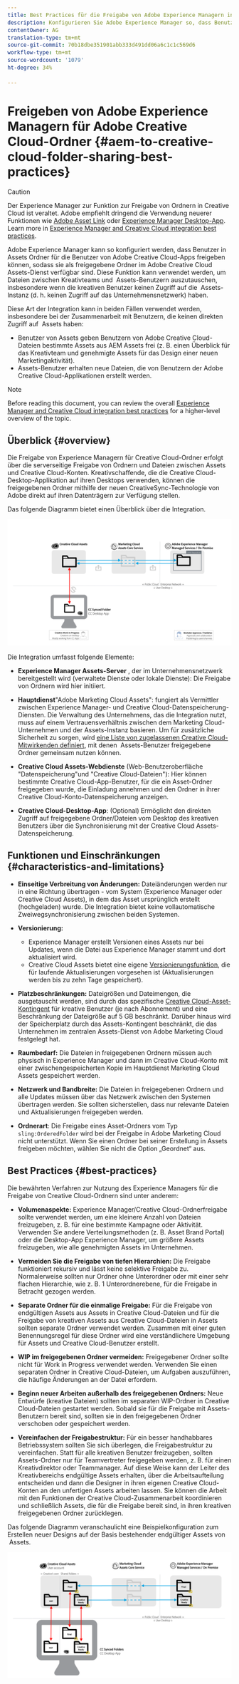 ```yaml
---
title: Best Practices für die Freigabe von Adobe Experience Managern in Adobe Creative Cloud
description: Konfigurieren Sie Adobe Experience Manager so, dass Benutzer in Experience Manager Assets Ordner mit Benutzern von Adobe Creative Cloud (CC) austauschen können.
contentOwner: AG
translation-type: tm+mt
source-git-commit: 70b18dbe351901abb333d491dd06a6c1c1c569d6
workflow-type: tm+mt
source-wordcount: '1079'
ht-degree: 34%

---
```



# Freigeben von Adobe Experience Managern für Adobe Creative Cloud-Ordner {#aem-to-creative-cloud-folder-sharing-best-practices}

>[!CAUTION]
>
>Der Experience Manager zur Funktion zur Freigabe von Ordnern in Creative Cloud ist veraltet. Adobe empfiehlt dringend die Verwendung neuerer Funktionen wie [Adobe Asset Link](https://helpx.adobe.com/de/enterprise/using/adobe-asset-link.html) oder [Experience Manager Desktop-App](https://helpx.adobe.com/de/experience-manager/desktop-app/aem-desktop-app.html). Learn more in [Experience Manager and Creative Cloud integration best practices](/help/assets/aem-cc-integration-best-practices.md).

Adobe Experience Manager kann so konfiguriert werden, dass Benutzer in Assets Ordner für die Benutzer von Adobe Creative Cloud-Apps freigeben können, sodass sie als freigegebene Ordner im Adobe Creative Cloud Assets-Dienst verfügbar sind. Diese Funktion kann verwendet werden, um Dateien zwischen Kreativteams und  Assets-Benutzern auszutauschen, insbesondere wenn die kreativen Benutzer keinen Zugriff auf die  Assets-Instanz (d. h. keinen Zugriff auf das Unternehmensnetzwerk) haben.

Diese Art der Integration kann in beiden Fällen verwendet werden, insbesondere bei der Zusammenarbeit mit Benutzern, die keinen direkten Zugriff auf  Assets haben:

* Benutzer von Assets geben Benutzern von Adobe Creative Cloud-Dateien bestimmte Assets aus AEM Assets frei (z. B. einen Überblick für das Kreativteam und genehmigte Assets für das Design einer neuen Marketingaktivität).
* Assets-Benutzer erhalten neue Dateien, die von Benutzern der Adobe Creative Cloud-Applikationen erstellt werden.

>[!NOTE]
>
>Before reading this document, you can review the overall [Experience Manager and Creative Cloud integration best practices](/help/assets/aem-cc-integration-best-practices.md) for a higher-level overview of the topic.

## Überblick {#overview}

Die Freigabe von Experience Managern für Creative Cloud-Ordner erfolgt über die serverseitige Freigabe von Ordnern und Dateien zwischen Assets und Creative Cloud-Konten. Kreativschaffende, die die Creative Cloud-Desktop-Applikation auf ihren Desktops verwenden, können die freigegebenen Ordner mithilfe der neuen CreativeSync-Technologie von Adobe direkt auf ihren Datenträgern zur Verfügung stellen.

Das folgende Diagramm bietet einen Überblick über die Integration.

![chlimage_1-179](assets/chlimage_1-406.png)

Die Integration umfasst folgende Elemente:

* **Experience Manager Assets-Server** , der im Unternehmensnetzwerk bereitgestellt wird (verwaltete Dienste oder lokale Dienste): Die Freigabe von Ordnern wird hier initiiert.
* **Hauptdienst**&quot;Adobe Marketing Cloud Assets&quot;: fungiert als Vermittler zwischen Experience Manager- und Creative Cloud-Datenspeicherung-Diensten. Die Verwaltung des Unternehmens, das die Integration nutzt, muss auf einem Vertrauensverhältnis zwischen dem Marketing Cloud-Unternehmen und der Assets-Instanz basieren. Um für zusätzliche Sicherheit zu sorgen, wird [eine Liste von zugelassenen Creative Cloud-Mitwirkenden definiert](https://docs.adobe.com/content/help/en/core-services/interface/assets/t-admin-add-cc-user.html), mit denen  Assets-Benutzer freigegebene Ordner gemeinsam nutzen können.

* **Creative Cloud Assets-Webdienste** (Web-Benutzeroberfläche &quot;Datenspeicherung&quot;und &quot;Creative Cloud-Dateien&quot;): Hier können bestimmte Creative Cloud-App-Benutzer, für die ein Asset-Ordner freigegeben wurde, die Einladung annehmen und den Ordner in ihrer Creative Cloud-Konto-Datenspeicherung anzeigen.
* **Creative Cloud-Desktop-App**: (Optional) Ermöglicht den direkten Zugriff auf freigegebene Ordner/Dateien vom Desktop des kreativen Benutzers über die Synchronisierung mit der Creative Cloud Assets-Datenspeicherung.

## Funktionen und Einschränkungen {#characteristics-and-limitations}

* **Einseitige Verbreitung von Änderungen:** Dateiänderungen werden nur in eine Richtung übertragen - vom System (Experience Manager oder Creative Cloud Assets), in dem das Asset ursprünglich erstellt (hochgeladen) wurde. Die Integration bietet keine vollautomatische Zweiwegsynchronisierung zwischen beiden Systemen.
* **Versionierung:**

   * Experience Manager erstellt Versionen eines Assets nur bei Updates, wenn die Datei aus Experience Manager stammt und dort aktualisiert wird.
   * Creative Cloud Assets bietet eine eigene [Versionierungsfunktion](https://helpx.adobe.com/de/creative-cloud/help/versioning-faq.html), die für laufende Aktualisierungen vorgesehen ist (Aktualisierungen werden bis zu zehn Tage gespeichert).

* **Platzbeschränkungen:** Dateigrößen und Dateimengen, die ausgetauscht werden, sind durch das spezifische [Creative Cloud-Asset-Kontingent](https://helpx.adobe.com/de/creative-cloud/kb/file-storage-quota.html) für kreative Benutzer (je nach Abonnement) und eine Beschränkung der Dateigröße auf 5 GB beschränkt. Darüber hinaus wird der Speicherplatz durch das Assets-Kontingent beschränkt, die das Unternehmen im zentralen Assets-Dienst von Adobe Marketing Cloud festgelegt hat.

* **Raumbedarf:** Die Dateien in freigegebenen Ordnern müssen auch physisch in Experience Manager und dann im Creative Cloud-Konto mit einer zwischengespeicherten Kopie im Hauptdienst Marketing Cloud Assets gespeichert werden.
* **Netzwerk und Bandbreite:** Die Dateien in freigegebenen Ordnern und alle Updates müssen über das Netzwerk zwischen den Systemen übertragen werden. Sie sollten sicherstellen, dass nur relevante Dateien und Aktualisierungen freigegeben werden.
* **Ordnerart**: Die Freigabe eines Asset-Ordners vom Typ `sling:OrderedFolder` wird bei der Freigabe in Adobe Marketing Cloud nicht unterstützt. Wenn Sie einen Ordner bei seiner Erstellung in Assets freigeben möchten, wählen Sie nicht die Option „Geordnet“ aus.

## Best Practices {#best-practices}

Die bewährten Verfahren zur Nutzung des Experience Managers für die Freigabe von Creative Cloud-Ordnern sind unter anderem:

* **Volumenaspekte:** Experience Manager/Creative Cloud-Ordnerfreigabe sollte verwendet werden, um eine kleinere Anzahl von Dateien freizugeben, z. B. für eine bestimmte Kampagne oder Aktivität. Verwenden Sie andere Verteilungsmethoden (z. B. Asset Brand Portal) oder die Desktop-App Experience Manager, um größere Assets freizugeben, wie alle genehmigten Assets im Unternehmen.

* **Vermeiden Sie die Freigabe von tiefen Hierarchien:** Die Freigabe funktioniert rekursiv und lässt keine selektive Freigabe zu. Normalerweise sollten nur Ordner ohne Unterordner oder mit einer sehr flachen Hierarchie, wie z. B. 1 Unterordnerebene, für die Freigabe in Betracht gezogen werden.
* **Separate Ordner für die einmalige Freigabe:** Für die Freigabe von endgültigen Assets aus Assets in Creative Cloud-Dateien und für die Freigabe von kreativen Assets aus Creative Cloud-Dateien in Assets sollten separate Ordner verwendet werden. Zusammen mit einer guten Benennungsregel für diese Ordner wird eine verständlichere Umgebung für Assets und Creative Cloud-Benutzer erstellt.
* **WIP im freigegebenen Ordner vermeiden:** Freigegebener Ordner sollte nicht für Work in Progress verwendet werden. Verwenden Sie einen separaten Ordner in Creative Cloud-Dateien, um Aufgaben auszuführen, die häufige Änderungen an der Datei erfordern.
* **Beginn neuer Arbeiten außerhalb des freigegebenen Ordners:** Neue Entwürfe (kreative Dateien) sollten im separaten WIP-Ordner in Creative Cloud-Dateien gestartet werden. Sobald sie für die Freigabe mit Assets-Benutzern bereit sind, sollten sie in den freigegebenen Ordner verschoben oder gespeichert werden.
* **Vereinfachen der Freigabestruktur:** Für ein besser handhabbares Betriebssystem sollten Sie sich überlegen, die Freigabestruktur zu vereinfachen. Statt für alle kreativen Benutzer freizugeben, sollten Assets-Ordner nur für Teamvertreter freigegeben werden, z. B. für einen Kreativdirektor oder Teammanager. Auf diese Weise kann der Leiter des Kreativbereichs endgültige Assets erhalten, über die Arbeitsaufteilung entscheiden und dann die Designer in ihren eigenen Creative Cloud-Konten an den unfertigen Assets arbeiten lassen. Sie können die Arbeit mit den Funktionen der Creative Cloud-Zusammenarbeit koordinieren und schließlich Assets, die für die Freigabe bereit sind, in ihren kreativen freigegebenen Ordner zurücklegen.

Das folgende Diagramm veranschaulicht eine Beispielkonfiguration zum Erstellen neuer Designs auf der Basis bestehender endgültiger Assets von  Assets.

![chlimage_1-180](assets/chlimage_1-407.png)
